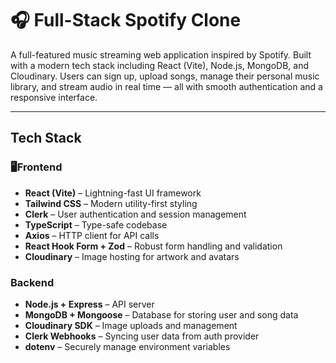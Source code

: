 # 🎧 Full-Stack Spotify Clone

A full-featured music streaming web application inspired by Spotify. Built with a modern tech stack including React (Vite), Node.js, MongoDB, and Cloudinary. Users can sign up, upload songs, manage their personal music library, and stream audio in real time — all with smooth authentication and a responsive interface.

---

## Tech Stack

### 🖥Frontend
- **React (Vite)** – Lightning-fast UI framework
- **Tailwind CSS** – Modern utility-first styling
- **Clerk** – User authentication and session management
- **TypeScript** – Type-safe codebase
- **Axios** – HTTP client for API calls
- **React Hook Form + Zod** – Robust form handling and validation
- **Cloudinary** – Image hosting for artwork and avatars

### Backend
- **Node.js + Express** – API server
- **MongoDB + Mongoose** – Database for storing user and song data
- **Cloudinary SDK** – Image uploads and management
- **Clerk Webhooks** – Syncing user data from auth provider
- **dotenv** – Securely manage environment variables
